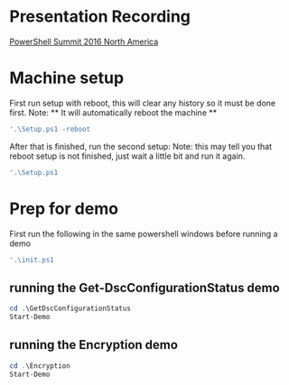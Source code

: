 # Presentation Recording
[PowerShell Summit 2016 North America](https://www.youtube.com/watch?v=eGrOp-p4gOM&index=15&list=PLfeA8kIs7Coc1Jn5hC4e_XgbFUaS5jY2i)

#  Machine setup
First run setup with reboot, this will clear any history so it must be done first.
Note: ** It will automatically reboot the machine **
```PowerShell
'.\Setup.ps1 -reboot
```

After that is finished, run the second setup:
Note:  this may tell you that reboot setup is not finished, just wait a little bit and run it again.
```PowerShell
'.\Setup.ps1 
```

# Prep for demo
First run the following in the same powershell windows before running a demo 
```PowerShell
'.\init.ps1
```

## running the Get-DscConfigurationStatus demo

```PowerShell
cd .\GetDscConfigurationStatus
Start-Demo
```

## running the Encryption demo

```PowerShell
cd .\Encryption
Start-Demo
```

